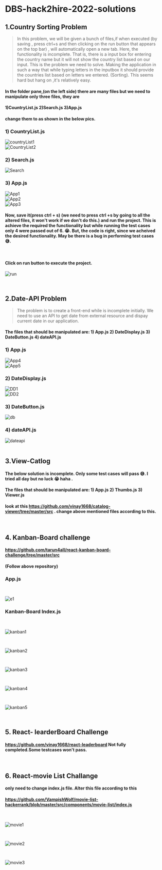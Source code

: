 # DBS-hack2hire-2022-solutions

## 1.Country Sorting Problem

> In this problem, we will be given a bunch of files,if when executed (by saving , press ctrl+s and then clicking on the run button that appears on the top bar) , will automatically open a new tab. Here, the functionality is incomplete. That is, there is a input box for entering the country name but it will not show the country list based on our input. This is the problem we need to solve. Making the application in such a way that while typing letters in the inputbox it should provide the countries list based on letters we entered. (Sorting).  This seems hard but hang on ,it's relatively easy. 


#### In the folder pane,(on the left side) there are many files but we need to manipulate only three files, they are 
#### 1)CountryList.js   2)Search.js   3)App.js
#### change them to as shown in the below pics.

### 1) CountryList.js

![countryList1](https://user-images.githubusercontent.com/68241977/157170514-73532c1e-b152-4056-a3e8-78f7a551d363.jpeg)
<br />
![CountryList2](https://user-images.githubusercontent.com/68241977/157170529-7980e915-7f64-4b19-9c67-55414dc827fd.jpeg)
<br />

### 2) Search.js
![Search](https://user-images.githubusercontent.com/68241977/157170839-2458254e-7932-464c-b728-4eeca2857801.jpeg)
<br />

### 3) App.js
![App1](https://user-images.githubusercontent.com/68241977/157171398-d373d959-19da-4552-a5e7-10eb259cc82b.jpeg)
<br />
![App2](https://user-images.githubusercontent.com/68241977/157171414-7e9e26d7-2360-4a22-a2e3-07a5d6e85e46.jpeg)
<br />
![App3](https://user-images.githubusercontent.com/68241977/157171426-0a417619-59f0-4bc2-89d6-51561d4fd59e.jpeg)
<br />

#### Now, save it(press ctrl + s) (we need to press ctrl +s by going to all the altered files, it won't work if we don't do this.) and run the project. This is achieve the required the functionality but while running the test cases only 4 were passed out of 6. 😭. But, the code is right, since we acheived the desired functionality. May be there is a bug in performing test cases 😅.
<br />

#### Click on run button to execute the project.
![run](https://user-images.githubusercontent.com/68241977/157172494-ad292f6b-e5ee-4333-a592-d989474630f1.jpeg)

<br />


## 2.Date-API Problem

> The problem is to create a front-end while is incomplete initially. We need to use an API to get date from external resource and dispay current date in our application.

#### The files that should be manipulated are: 1) App.js 2) DateDisplay.js 3) DateButton.js 4) dateAPI.js

### 1) App.js

![App4](https://user-images.githubusercontent.com/68241977/157174436-efdc99df-4d78-41e5-8915-4999c953b3ff.jpeg)
<br />
![App5](https://user-images.githubusercontent.com/68241977/157174472-952db229-608b-4e4a-acb8-e9914e41d89d.jpeg)
<br />

### 2) DateDisplay.js

![DD1](https://user-images.githubusercontent.com/68241977/157174822-8e3a7018-a334-4021-971e-3de8005fc331.jpeg)
<br />
![DD2](https://user-images.githubusercontent.com/68241977/157174829-bd788c87-c814-476e-9f9c-ad3f78858061.jpeg)
<br />

### 3) DateButton.js
![db](https://user-images.githubusercontent.com/68241977/157175150-1f9028ba-bc98-4f12-acfe-0c37df1e34fe.jpeg)
<br />


### 4) dateAPI.js
![dateapi](https://user-images.githubusercontent.com/68241977/157175154-d154e238-5d6f-4c93-acd2-21ba895c7985.jpeg)
<br />
<br />


## 3.View-Catlog

#### The below solution is incomplete. Only some test cases will pass 😅. I tried all day but no luck 😭 haha .
#### The files that should be manipulated are: 1) App.js 2) Thumbs.js 3) Viewer.js
#### look at this https://github.com/vinay1668/catalog-viewer/tree/master/src . change above mentioned files according to this.

<br />

## 4. Kanban-Board challenge

#### https://github.com/tarun4all/react-kanban-board-challenge/tree/master/src
#### (Follow above repository)
### App.js
<br />

![e1](https://user-images.githubusercontent.com/68241977/157233779-7ea4e12f-57ed-4ae9-8b8c-9d7cc062b43d.jpeg)
<br />
### Kanban-Board Index.js

<br />

![kanban1](https://user-images.githubusercontent.com/68241977/157462622-35ef1942-7984-4d4f-9e86-b8003eeea6a3.jpeg)

<br />

![kanban2](https://user-images.githubusercontent.com/68241977/157462651-aeca638a-ab2f-4e97-a971-bbb7971872f6.jpeg)

<br />

![kanban3](https://user-images.githubusercontent.com/68241977/157462690-0c776a61-76b6-46df-bdc5-00b857f79abb.jpeg)


<br />


![kanban4](https://user-images.githubusercontent.com/68241977/157462705-71138b9a-e88c-41b0-b118-8fa7ada15495.jpeg)



<br />


![kanban5](https://user-images.githubusercontent.com/68241977/157462737-fc7dcf6f-874c-4a0d-aac0-260cbbcc7023.jpeg)


<br />



## 5. React- learderBoard Challenge 

#### https://github.com/vinay1668/react-leaderboard Not fully completed.Some testcases won't pass.

<br />



## 6. React-movie List Challange 
 
 #### only need to change index.js file. Alter this file according to this
 #### https://github.com/VampishWolf/movie-list-hackerrank/blob/master/src/components/movie-list/index.js
 


 <br />


![movie1](https://user-images.githubusercontent.com/68241977/157461475-cf0812f1-af71-45e8-ac4c-49c3dd1bacda.jpeg)

 
<br />

![movie2](https://user-images.githubusercontent.com/68241977/157461362-b21ffb99-6d18-4571-88c4-1425c4e5c458.jpeg)

<br />

![movie3](https://user-images.githubusercontent.com/68241977/157461373-d2eb5ce5-b2cb-472a-be01-c5481ac3d140.jpeg)


<br />





